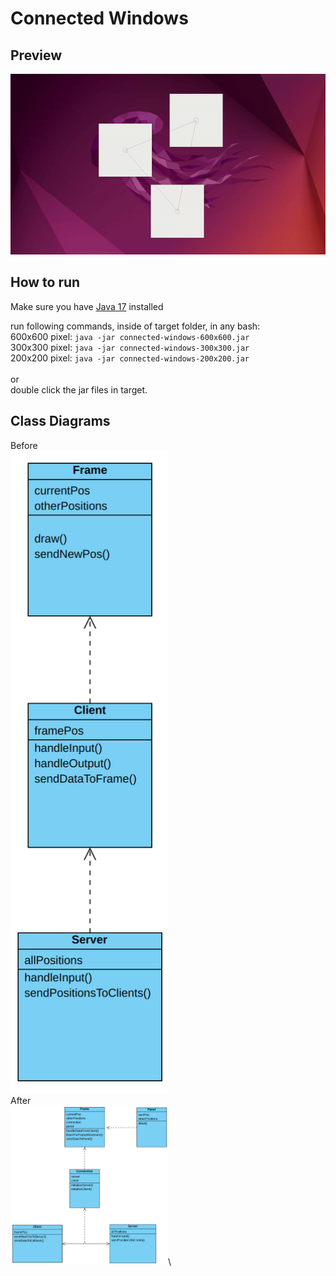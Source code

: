 # Connected Windows

## Preview
![](https://github.com/tg3000/connected-windows/blob/master/readme_resources/preview.gif)

## How to run
Make sure you have [Java 17](https://www.oracle.com/java/technologies/javase/jdk17-archive-downloads.html) installed

run following commands, inside of target folder, in any bash:\
600x600 pixel: `java -jar connected-windows-600x600.jar`\
300x300 pixel: `java -jar connected-windows-300x300.jar`\
200x200 pixel: `java -jar connected-windows-200x200.jar`\
\
or\
double click the jar files in target.

## Class Diagrams
Before\
<img src="https://github.com/tg3000/connected-windows/blob/master/readme_resources/class_diagram_before.png" width=50% height=12%>\
After\
<img src="https://github.com/tg3000/connected-windows/blob/master/readme_resources/class_diagram_after.png" width=50% height=25%>\
